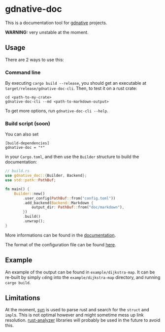 # gdnative-doc

This is a documentation tool for [gdnative](https://github.com/godot-rust/godot-rust) projects.

**WARNING:** very unstable at the moment.

## Usage

There are 2 ways to use this:

### Command line

By executing `cargo build --release`, you should get an executable at `target/release/gdnative-doc-cli`. Then, to test it on a rust crate:
```
cd <path-to-my-crate>
gdnative-doc-cli --md <path-to-markdown-output>
```

To get more options, run `gdnative-doc-cli --help`.

### Build script (soon)

You can also set
```
[build-dependencies]
gdnative-doc = "*"
```
in your `Cargo.toml`, and then use the `Builder` structure to build the documentation:
```rust
// build.rs
use gdnative_doc::{Builder, Backend};
use std::path::PathBuf;

fn main() {
    Builder::new()
        .user_config(PathBuf::from("config.toml"))
        .add_backend(Backend::Markdown {
            output_dir: PathBuf::from("doc/markdown"),
        })
        .build()
        .unwrap();
}
```

More informations can be found in the [documentation](TODO).

The format of the configuration file can be found [here](configuration_file-format.md).

## Example

An example of the output can be found in `example/dijkstra-map`. It can be re-built by 
simply `cd`ing into the `example/dijkstra-map` directory, and running `cargo build`.

## Limitations

At the moment, [syn](https://crates.io/crates/syn) is used to parse rust and search for the `struct` and `impl`s. This is not optimal however and might sometime mess up link resolution.
[rust-analyzer](https://github.com/rust-analyzer/rust-analyzer) libraries will probably be used in the future to avoid this.